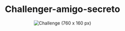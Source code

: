 <h1 align="center">Challenger-amigo-secreto </h1> 
<div align="center">


![Challenge (760 x 160 px)](https://github.com/user-attachments/assets/767190af-1731-4b3f-b6fa-5c0e53db70c7)

</div>
